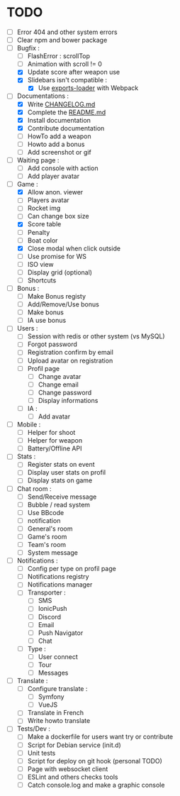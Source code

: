 TODO
====

- [ ] Error 404 and other system errors
- [ ] Clear npm and bower package
- [ ] Bugfix :
	- [ ] FlashError : scrollTop
	- [ ] Animation with scroll != 0
	- [X] Update score after weapon use
	- [X] Slidebars isn't compatible :
		- [X] Use [exports-loader](https://github.com/webpack-contrib/exports-loader) with Webpack
- [ ] Documentations :
    - [X] Write [CHANGELOG.md](CHANGELOG)
	- [X] Complete the [README.md](README)
	- [X] Install documentation
	- [X] Contribute documentation
	- [ ] HowTo add a weapon
	- [ ] Howto add a bonus
	- [ ] Add screenshot or gif
- [ ] Waiting page :
    - [ ] Add console with action
    - [ ] Add player avatar
- [ ] Game :
    - [X] Allow anon. viewer
    - [ ] Players avatar
    - [ ] Rocket img
    - [ ] Can change box size
    - [X] Score table
    - [ ] Penalty
    - [ ] Boat color
    - [X] Close modal when click outside
    - [ ] Use promise for WS
    - [ ] ISO view
    - [ ] Display grid (optional)
    - [ ] Shortcuts
- [ ] Bonus :
    - [ ] Make Bonus registy
    - [ ] Add/Remove/Use bonus
    - [ ] Make bonus
	- [ ] IA use bonus
- [ ] Users :
	- [ ] Session with redis or other system (vs MySQL)
    - [ ] Forgot password
    - [ ] Registration confirm by email
    - [ ] Upload avatar on registration
    - [ ] Profil page
        - [ ] Change avatar
        - [ ] Change email
        - [ ] Change password
        - [ ] Display informations
	- [ ] IA :
		- [ ] Add avatar
- [ ] Mobile :
    - [ ] Helper for shoot
    - [ ] Helper for weapon
    - [ ] Battery/Offline API
- [ ] Stats :
    - [ ] Register stats on event
    - [ ] Display user stats on profil
    - [ ] Display stats on game
- [ ] Chat room :
	- [ ] Send/Receive message
	- [ ] Bubble / read system
    - [ ] Use BBcode
    - [ ] notification
    - [ ] General's room
    - [ ] Game's room
    - [ ] Team's room
    - [ ] System message
- [ ] Notifications :
    - [ ] Config per type on profil page
	- [ ] Notifications registry
	- [ ] Notifications manager
    - [ ] Transporter :
        - [ ] SMS
        - [ ] IonicPush
        - [ ] Discord
        - [ ] Email
        - [ ] Push Navigator
        - [ ] Chat
    - [ ] Type :
        - [ ] User connect
        - [ ] Tour
        - [ ] Messages
- [ ] Translate :
	- [ ] Configure translate :
		- [ ] Symfony
		- [ ] VueJS
	- [ ] Translate in French
	- [ ] Write howto translate
- [ ] Tests/Dev :
	- [ ] Make a dockerfile for users want try or contribute
	- [ ] Script for Debian service (init.d)
	- [ ] Unit tests
	- [ ] Script for deploy on git hook (personal TODO)
	- [ ] Page with websocket client
	- [ ] ESLint and others checks tools
	- [ ] Catch console.log and make a graphic console

